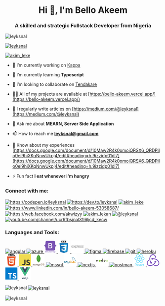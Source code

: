 <h1 align="center">Hi 👋, I'm Bello Akeem</h1>
<h3 align="center">A skilled and strategic Fullstack Developer from Nigeria</h3>

<p align="left"> <img src="https://komarev.com/ghpvc/?username=leyksnal&label=Profile%20views&color=0e75b6&style=flat" alt="leyksnal" /> </p>

<p align="left"> <a href="https://github.com/ryo-ma/github-profile-trophy"><img src="https://github-profile-trophy.vercel.app/?username=leyksnal" alt="leyksnal" /></a> </p>

<p align="left"> <a href="https://twitter.com/akim_leke" target="blank"><img src="https://img.shields.io/twitter/follow/akim_leke?logo=twitter&style=for-the-badge" alt="akim_leke" /></a> </p>

- 🔭 I’m currently working on [Kappa](https://kappa-one.vercel.app/)

- 🌱 I’m currently learning **Typescript**

- 👯 I’m looking to collaborate on [Tendakare](https://tendakare.vercel.app/)

- 👨‍💻 All of my projects are available at [https://bello-akeem.vercel.app/](https://bello-akeem.vercel.app/)

- 📝 I regularly write articles on [https://medium.com/@leyksnal](https://medium.com/@leyksnal)

- 💬 Ask me about **MEARN, Server Side Application**

- 📫 How to reach me **leyksnal@gmail.com**

- 📄 Know about my experiences [https://docs.google.com/document/d/10Maw2R4k0omoiQRSX6_QRDPilo0ei9hiXKqNnwUkpj4/edit#heading=h.9izzidp01dl7](https://docs.google.com/document/d/10Maw2R4k0omoiQRSX6_QRDPilo0ei9hiXKqNnwUkpj4/edit#heading=h.9izzidp01dl7)

- ⚡ Fun fact **I eat whenever i'm hungry**

<h3 align="left">Connect with me:</h3>
<p align="left">
<a href="https://codepen.io/https://codepen.io/leyksnal" target="blank"><img align="center" src="https://raw.githubusercontent.com/rahuldkjain/github-profile-readme-generator/master/src/images/icons/Social/codepen.svg" alt="https://codepen.io/leyksnal" height="30" width="40" /></a>
<a href="https://dev.to/https://dev.to/leyksnal" target="blank"><img align="center" src="https://raw.githubusercontent.com/rahuldkjain/github-profile-readme-generator/master/src/images/icons/Social/devto.svg" alt="https://dev.to/leyksnal" height="30" width="40" /></a>
<a href="https://twitter.com/akim_leke" target="blank"><img align="center" src="https://raw.githubusercontent.com/rahuldkjain/github-profile-readme-generator/master/src/images/icons/Social/twitter.svg" alt="akim_leke" height="30" width="40" /></a>
<a href="https://linkedin.com/in/https://www.linkedin.com/in/bello-akeem-53058687/" target="blank"><img align="center" src="https://raw.githubusercontent.com/rahuldkjain/github-profile-readme-generator/master/src/images/icons/Social/linked-in-alt.svg" alt="https://www.linkedin.com/in/bello-akeem-53058687/" height="30" width="40" /></a>
<a href="https://fb.com/https://web.facebook.com/akwizyy" target="blank"><img align="center" src="https://raw.githubusercontent.com/rahuldkjain/github-profile-readme-generator/master/src/images/icons/Social/facebook.svg" alt="https://web.facebook.com/akwizyy" height="30" width="40" /></a>
<a href="https://instagram.com/akim_lekan" target="blank"><img align="center" src="https://raw.githubusercontent.com/rahuldkjain/github-profile-readme-generator/master/src/images/icons/Social/instagram.svg" alt="akim_lekan" height="30" width="40" /></a>
<a href="https://medium.com/@leyksnal" target="blank"><img align="center" src="https://raw.githubusercontent.com/rahuldkjain/github-profile-readme-generator/master/src/images/icons/Social/medium.svg" alt="@leyksnal" height="30" width="40" /></a>
<a href="https://www.youtube.com/c/youtube.com/channel/ucr9fbsjnal31l6ljcd_kecw" target="blank"><img align="center" src="https://raw.githubusercontent.com/rahuldkjain/github-profile-readme-generator/master/src/images/icons/Social/youtube.svg" alt="youtube.com/channel/ucr9fbsjnal31l6ljcd_kecw" height="30" width="40" /></a>
</p>

<h3 align="left">Languages and Tools:</h3>
<p align="left"> <a href="https://angular.io" target="_blank" rel="noreferrer"> <img src="https://angular.io/assets/images/logos/angular/angular.svg" alt="angular" width="40" height="40"/> </a> <a href="https://azure.microsoft.com/en-in/" target="_blank" rel="noreferrer"> <img src="https://www.vectorlogo.zone/logos/microsoft_azure/microsoft_azure-icon.svg" alt="azure" width="40" height="40"/> </a> <a href="https://getbootstrap.com" target="_blank" rel="noreferrer"> <img src="https://raw.githubusercontent.com/devicons/devicon/master/icons/bootstrap/bootstrap-plain-wordmark.svg" alt="bootstrap" width="40" height="40"/> </a> <a href="https://www.w3schools.com/css/" target="_blank" rel="noreferrer"> <img src="https://raw.githubusercontent.com/devicons/devicon/master/icons/css3/css3-original-wordmark.svg" alt="css3" width="40" height="40"/> </a> <a href="https://expressjs.com" target="_blank" rel="noreferrer"> <img src="https://raw.githubusercontent.com/devicons/devicon/master/icons/express/express-original-wordmark.svg" alt="express" width="40" height="40"/> </a> <a href="https://www.figma.com/" target="_blank" rel="noreferrer"> <img src="https://www.vectorlogo.zone/logos/figma/figma-icon.svg" alt="figma" width="40" height="40"/> </a> <a href="https://firebase.google.com/" target="_blank" rel="noreferrer"> <img src="https://www.vectorlogo.zone/logos/firebase/firebase-icon.svg" alt="firebase" width="40" height="40"/> </a> <a href="https://git-scm.com/" target="_blank" rel="noreferrer"> <img src="https://www.vectorlogo.zone/logos/git-scm/git-scm-icon.svg" alt="git" width="40" height="40"/> </a> <a href="https://heroku.com" target="_blank" rel="noreferrer"> <img src="https://www.vectorlogo.zone/logos/heroku/heroku-icon.svg" alt="heroku" width="40" height="40"/> </a> <a href="https://www.w3.org/html/" target="_blank" rel="noreferrer"> <img src="https://raw.githubusercontent.com/devicons/devicon/master/icons/html5/html5-original-wordmark.svg" alt="html5" width="40" height="40"/> </a> <a href="https://developer.mozilla.org/en-US/docs/Web/JavaScript" target="_blank" rel="noreferrer"> <img src="https://raw.githubusercontent.com/devicons/devicon/master/icons/javascript/javascript-original.svg" alt="javascript" width="40" height="40"/> </a> <a href="https://www.mongodb.com/" target="_blank" rel="noreferrer"> <img src="https://raw.githubusercontent.com/devicons/devicon/master/icons/mongodb/mongodb-original-wordmark.svg" alt="mongodb" width="40" height="40"/> </a> <a href="https://www.microsoft.com/en-us/sql-server" target="_blank" rel="noreferrer"> <img src="https://www.svgrepo.com/show/303229/microsoft-sql-server-logo.svg" alt="mssql" width="40" height="40"/> </a> <a href="https://www.mysql.com/" target="_blank" rel="noreferrer"> <img src="https://raw.githubusercontent.com/devicons/devicon/master/icons/mysql/mysql-original-wordmark.svg" alt="mysql" width="40" height="40"/> </a> <a href="https://nextjs.org/" target="_blank" rel="noreferrer"> <img src="https://cdn.worldvectorlogo.com/logos/nextjs-2.svg" alt="nextjs" width="40" height="40"/> </a> <a href="https://nodejs.org" target="_blank" rel="noreferrer"> <img src="https://raw.githubusercontent.com/devicons/devicon/master/icons/nodejs/nodejs-original-wordmark.svg" alt="nodejs" width="40" height="40"/> </a> <a href="https://postman.com" target="_blank" rel="noreferrer"> <img src="https://www.vectorlogo.zone/logos/getpostman/getpostman-icon.svg" alt="postman" width="40" height="40"/> </a> <a href="https://reactjs.org/" target="_blank" rel="noreferrer"> <img src="https://raw.githubusercontent.com/devicons/devicon/master/icons/react/react-original-wordmark.svg" alt="react" width="40" height="40"/> </a> <a href="https://redux.js.org" target="_blank" rel="noreferrer"> <img src="https://raw.githubusercontent.com/devicons/devicon/master/icons/redux/redux-original.svg" alt="redux" width="40" height="40"/> </a> <a href="https://www.typescriptlang.org/" target="_blank" rel="noreferrer"> <img src="https://raw.githubusercontent.com/devicons/devicon/master/icons/typescript/typescript-original.svg" alt="typescript" width="40" height="40"/> </a> <a href="https://vuejs.org/" target="_blank" rel="noreferrer"> <img src="https://raw.githubusercontent.com/devicons/devicon/master/icons/vuejs/vuejs-original-wordmark.svg" alt="vuejs" width="40" height="40"/> </a> </p>

<p><img align="left" src="https://github-readme-stats.vercel.app/api/top-langs?username=leyksnal&show_icons=true&locale=en&layout=compact" alt="leyksnal" /></p>

<p>&nbsp;<img align="center" src="https://github-readme-stats.vercel.app/api?username=leyksnal&show_icons=true&locale=en" alt="leyksnal" /></p>

<p><img align="center" src="https://github-readme-streak-stats.herokuapp.com/?user=leyksnal&" alt="leyksnal" /></p>
